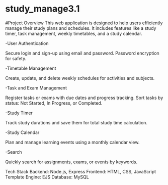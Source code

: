 # study_manage3.1

#Project Overview
This web application is designed to help users efficiently manage their study plans and schedules. It includes features like a study timer, task management, weekly timetables, and a study calendar.

-User Authentication

Secure login and sign-up using email and password.
Password encryption for safety.

-Timetable Management

Create, update, and delete weekly schedules for activities and subjects.

-Task and Exam Management

Register tasks or exams with due dates and progress tracking.
Sort tasks by status: Not Started, In Progress, or Completed.

-Study Timer

Track study durations and save them for total study time calculation.

-Study Calendar

Plan and manage learning events using a monthly calendar view.

-Search

Quickly search for assignments, exams, or events by keywords.


<Ensure you have Node.js and npm installed.>

Tech Stack
Backend: Node.js, Express
Frontend: HTML, CSS, JavaScript
Template Engine: EJS
Database: MySQL

